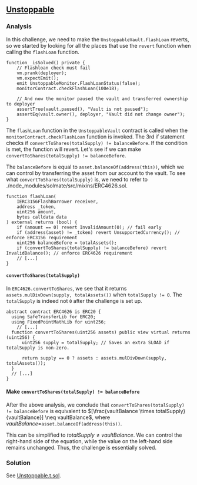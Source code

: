 ## [Unstoppable](https://www.damnvulnerabledefi.xyz/challenges/unstoppable/)
### Analysis

In this challenge, we need to make the `UnstoppableVault.flashLoan` reverts, so we started by looking for all the places that use the `revert` function when calling the `flashLoan` function. 

```solidity
function _isSolved() private {
    // Flashloan check must fail
    vm.prank(deployer);
    vm.expectEmit();
    emit UnstoppableMonitor.FlashLoanStatus(false);
    monitorContract.checkFlashLoan(100e18);

    // And now the monitor paused the vault and transferred ownership to deployer
    assertTrue(vault.paused(), "Vault is not paused");
    assertEq(vault.owner(), deployer, "Vault did not change owner");
}
```

The `flashLoan` function in the `UnstoppableVault` contract is called when the `monitorContract.checkFlashLoan` function is invoked. The 3rd if statement checks if `convertToShares(totalSupply) != balanceBefore`. If the condition is met, the function will revert. Let's see if we can make `convertToShares(totalSupply) != balanceBefore`.

The `balanceBefore` is equal to `asset.balanceOf(address(this))`, which we can control by transferring the asset from our account to the vault. To see what `convertToShares(totalSupply)` is, we need to refer to ./node_modules/solmate/src/mixins/ERC4626.sol.

```solidity
function flashLoan(
    IERC3156FlashBorrower receiver,
    address _token,
    uint256 amount,
    bytes calldata data
) external returns (bool) {
    if (amount == 0) revert InvalidAmount(0); // fail early
    if (address(asset) != _token) revert UnsupportedCurrency(); // enforce ERC3156 requirement
    uint256 balanceBefore = totalAssets();
    if (convertToShares(totalSupply) != balanceBefore) revert InvalidBalance(); // enforce ERC4626 requirement
    // [...]
}
```

#### `convertToShares(totalSupply)`

In `ERC4626.convertToShares`, we see that it returns `assets.mulDivDown(supply, totalAssets())` when `totalSupply != 0`. The `totalSupply` is indeed not `0` after the challenge is set up.

```solidity
abstract contract ERC4626 is ERC20 {
  using SafeTransferLib for ERC20;
  using FixedPointMathLib for uint256;
	// [...]
  function convertToShares(uint256 assets) public view virtual returns (uint256) {
      uint256 supply = totalSupply; // Saves an extra SLOAD if totalSupply is non-zero.

      return supply == 0 ? assets : assets.mulDivDown(supply, totalAssets());
  }
  // [...]
}
```

#### Make `convertToShares(totalSupply) != balanceBefore`

After the above analysis, we conclude that `convertToShares(totalSupply) != balanceBefore` is equivalent to $[\frac{vaultBalance \times totalSupply}{vaultBalance}] \neq vaultBalance$, where $vaultBalance$=`asset.balanceOf(address(this))`.

This can be simplified to $totalSupply \neq vaultBalance$. We can control the right-hand side of the equation, while the value on the left-hand side remains unchanged. Thus, the challenge is essentially solved.

### Solution
See [Unstoppable.t.sol](./Unstoppable.t.sol#L95).